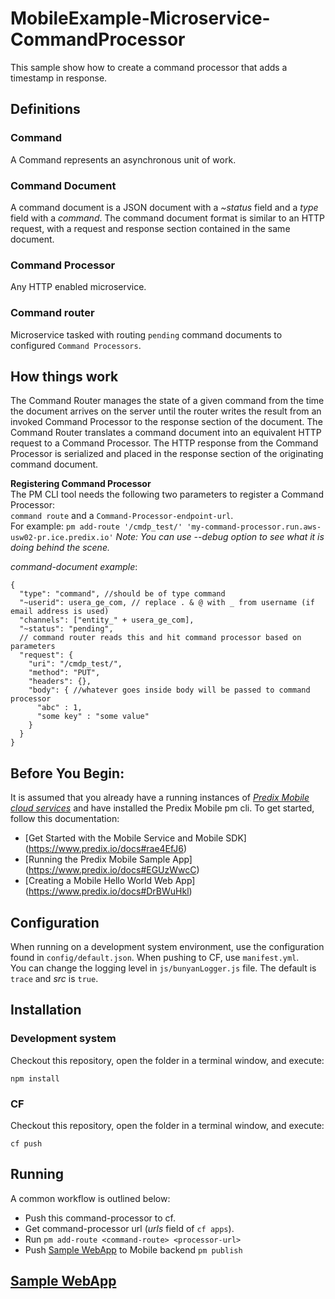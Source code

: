 # MobileExample-Microservice-CommandProcessor
This sample show how to create a command processor that adds a timestamp in response.  

## Definitions  

### Command    
A Command represents an asynchronous unit of work.  

### Command Document  
A command document is a JSON document with a _~status_ field and a _type_ field with a _command_. The command document format is similar to an HTTP request, with a request and response section contained in the same document.  

### Command Processor  
Any HTTP enabled microservice.

### Command router  
Microservice tasked with routing `pending` command documents to configured `Command Processors`.  


## How things work
The Command Router manages the state of a given command from the time the document arrives on the server until the router writes the result from an invoked Command Processor to the response section of the document. The Command Router translates a command document into an equivalent HTTP request to a Command Processor. The HTTP response from the Command Processor is serialized and placed in the response section of the originating command document.  

**Registering Command Processor**  
The PM CLI tool needs the following two parameters to register a Command Processor:  
`command route` and a `Command-Processor-endpoint-url`.  
For example: `pm add-route '/cmdp_test/' 'my-command-processor.run.aws-usw02-pr.ice.predix.io'` _Note: You can use --debug option to see what it is doing behind the scene._  

_command-document example_:  
``` 
{
  "type": "command", //should be of type command  
  "~userid": usera_ge_com, // replace . & @ with _ from username (if email address is used)
  "channels": ["entity_" + usera_ge_com],
  "~status": "pending",
  // command router reads this and hit command processor based on parameters
  "request": {
    "uri": "/cmdp_test/",
    "method": "PUT",
    "headers": {},
    "body": { //whatever goes inside body will be passed to command processor
      "abc" : 1,
      "some key" : "some value"
    }
  }
}
```
## Before You Begin:
It is assumed that you already have a running instances of [_Predix Mobile cloud services_](https://www.predix.io/docs#rae4EfJ6) and have installed the Predix Mobile pm cli. To get started, follow this documentation:
* [Get Started with the Mobile Service and Mobile SDK] (https://www.predix.io/docs#rae4EfJ6) 
* [Running the Predix Mobile Sample App] (https://www.predix.io/docs#EGUzWwcC)
* [Creating a Mobile Hello World Web App] (https://www.predix.io/docs#DrBWuHkl) 
 

## Configuration
When running on a development system environment, use the configuration found in `config/default.json`. When pushing to CF, use   `manifest.yml`.  
You can change the logging level in `js/bunyanLogger.js` file. The default is `trace` and _src_ is `true`.

## Installation

### Development system
Checkout this repository, open the folder in a terminal window, and execute:  
```
npm install
```  
### CF  
Checkout this repository, open the folder in a terminal window, and execute:  
```
cf push
```

## Running

A common workflow is outlined below:
- Push this command-processor to cf.  
- Get command-processor url (_urls_ field of `cf apps`).
- Run `pm add-route <command-route> <processor-url>`
- Push [Sample WebApp] to Mobile backend `pm publish`

## [Sample WebApp]
[Sample WebApp]:https://github.com/PredixDev/MobileExample-WebApp-SendCommand
